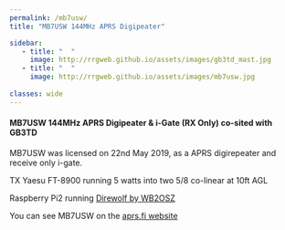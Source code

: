 ```yaml
---
permalink: /mb7usw/
title: "MB7USW 144MHz APRS Digipeater"

sidebar:
   - title: "  "
     image: http://rrgweb.github.io/assets/images/gb3td_mast.jpg
   - title: "  "
     image: http://rrgweb.github.io/assets/images/mb7usw.jpg
     
classes: wide
---
```


#### MB7USW 144MHz APRS Digipeater & i-Gate (RX Only) co-sited with GB3TD 

MB7USW was licensed on 22nd May 2019, as a APRS digirepeater and receive only i-gate.

TX Yaesu FT-8900 running 5 watts into two 5/8 co-linear at 10ft AGL

Raspberry Pi2 running [Direwolf by WB2OSZ](https://github.com/wb2osz/direwolf)

You can see MB7USW on the [aprs.fi website](http://aprs.fi/#!call=a%2FMB7USW&timerange=3600&tail=3600)
